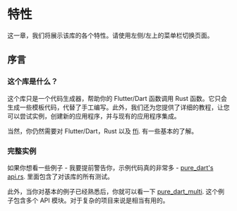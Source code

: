 # 特性

这一章，我们将展示该库的各个特性。请使用左侧/左上的菜单栏切换页面。

## 序言

### 这个库是什么？

这个库只是一个代码生成器，帮助你的 Flutter/Dart 函数调用 Rust
函数。它只会生成一些模板代码，代替了手工编写。此外，我们还为您提供了详细的教程，让您可以尝试实例，创建新的应用程序，并与现有的应用程序集成。

当然，你仍然需要对 Flutter/Dart，Rust 以及
[ffi](https://flutter.dev/docs/development/platform-integration/c-interop).
有一些基本的了解。

### 完整实例

如果你想看一些例子 - 我要提前警告你，示例代码真的非常多 -
[pure_dart's api.rs](https://github.com/fzyzcjy/flutter_rust_bridge/blob/master/frb_example/pure_dart/rust/src/api.rs).
里面包含了对该库的所有测试。

此外，当你对基本的例子已经熟悉后，你就可以看一下
[pure_dart_multi](https://github.com/fzyzcjy/flutter_rust_bridge/tree/master/frb_example/pure_dart_multi/rust/src).
这个例子包含多个 API 模块。对于复杂的项目来说是相当有用的。
